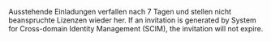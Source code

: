 Ausstehende Einladungen verfallen nach 7 Tagen und stellen nicht beanspruchte Lizenzen wieder her. If an invitation is generated by System for Cross-domain Identity Management (SCIM), the invitation will not expire.
